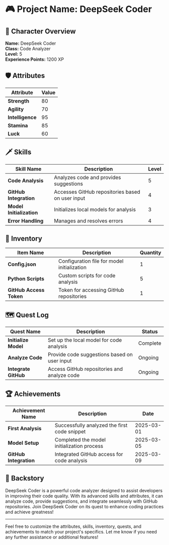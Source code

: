 # 🎮 Project Name: DeepSeek Coder

## 🧙 Character Overview
**Name:** DeepSeek Coder  
**Class:** Code Analyzer  
**Level:** 5  
**Experience Points:** 1200 XP  

## 🛡️ Attributes
| Attribute       | Value       |
|-----------------|-------------|
| **Strength**    | 80          |
| **Agility**     | 70          |
| **Intelligence**| 95          |
| **Stamina**     | 85          |
| **Luck**        | 60          |

## 🗡️ Skills
| Skill Name              | Description                                      | Level |
|-------------------------|--------------------------------------------------|-------|
| **Code Analysis**       | Analyzes code and provides suggestions           | 5     |
| **GitHub Integration**  | Accesses GitHub repositories based on user input | 4     |
| **Model Initialization**| Initializes local models for analysis            | 3     |
| **Error Handling**      | Manages and resolves errors                      | 4     |

## 🧩 Inventory
| Item Name               | Description                                      | Quantity |
|-------------------------|--------------------------------------------------|----------|
| **Config.json**         | Configuration file for model initialization      | 1        |
| **Python Scripts**      | Custom scripts for code analysis                 | 5        |
| **GitHub Access Token** | Token for accessing GitHub repositories          | 1        |

## 🗺️ Quest Log
| Quest Name              | Description                                      | Status   |
|-------------------------|--------------------------------------------------|----------|
| **Initialize Model**    | Set up the local model for code analysis         | Complete |
| **Analyze Code**        | Provide code suggestions based on user input     | Ongoing  |
| **Integrate GitHub**    | Access GitHub repositories and analyze code      | Ongoing  |

## 🏆 Achievements
| Achievement Name        | Description                                      | Date     |
|-------------------------|--------------------------------------------------|----------|
| **First Analysis**      | Successfully analyzed the first code snippet     | 2025-03-01|
| **Model Setup**         | Completed the model initialization process       | 2025-03-05|
| **GitHub Integration**  | Integrated GitHub access for code analysis       | 2025-03-09|

## 📜 Backstory
DeepSeek Coder is a powerful code analyzer designed to assist developers in improving their code quality. With its advanced skills and attributes, it can analyze code, provide suggestions, and integrate seamlessly with GitHub repositories. Join DeepSeek Coder on its quest to enhance coding practices and achieve greatness!

---

Feel free to customize the attributes, skills, inventory, quests, and achievements to match your project's specifics. Let me know if you need any further assistance or additional features!
